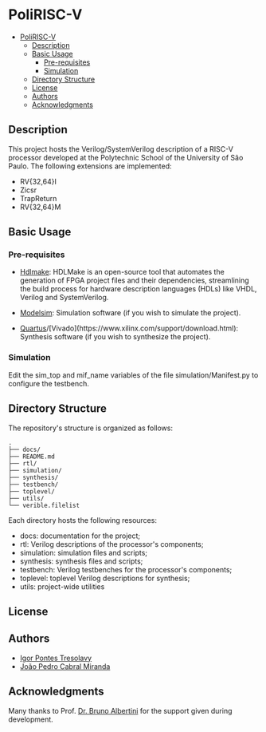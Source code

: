 # PoliRISC-V

<!--toc:start-->
- [PoliRISC-V](#polirisc-v)
  - [Description](#description)
  - [Basic Usage](#basic-usage)
    - [Pre-requisites](#pre-requisites)
    - [Simulation](#simulation)
  - [Directory Structure](#directory-structure)
  - [License](#license)
  - [Authors](#authors)
  - [Acknowledgments](#acknowledgments)
<!--toc:end-->

## Description

This project hosts the Verilog/SystemVerilog description of a RISC-V processor developed at the Polytechnic School of the University of São Paulo. The following extensions are implemented:

- RV{32,64}I
- Zicsr
- TrapReturn
- RV{32,64}M



## Basic Usage

### Pre-requisites

- [Hdlmake](https://hdlmake.readthedocs.io/en/master/): HDLMake is an open-source tool that automates the generation of FPGA project files and their dependencies, streamlining the build process for hardware description languages (HDLs) like VHDL, Verilog and SystemVerilog.

- [Modelsim](https://www.intel.com/content/www/us/en/software-kit/750666/modelsim-intel-fpgas-standard-edition-software-version-20-1-1.html?): Simulation software (if you wish to simulate the project).

- [Quartus](https://www.intel.com/content/www/us/en/software-kit/785086/intel-quartus-prime-lite-edition-design-software-version-22-1-2-for-windows.html?)/[Vivado](https://www.xilinx.com/support/download.html): Synthesis software (if you wish to synthesize the project).

### Simulation

Edit the sim_top and mif_name variables of the file simulation/Manifest.py to configure the testbench.

## Directory Structure

The repository's structure is organized as follows:
```
.
├── docs/
├── README.md
├── rtl/
├── simulation/
├── synthesis/
├── testbench/
├── toplevel/
├── utils/
└── verible.filelist
```

Each directory hosts the following resources:

- docs: documentation for the project;
- rtl: Verilog descriptions of the processor's components;
- simulation: simulation files and scripts;
- synthesis: synthesis files and scripts;
- testbench: Verilog testbenches for the processor's components;
- toplevel: toplevel Verilog descriptions for synthesis;
- utils: project-wide utilities

## License

## Authors

- [Igor Pontes Tresolavy](https://www.linkedin.com/in/ipt/)
- [João Pedro Cabral Miranda](https://www.linkedin.com/in/jo%C3%A3o-pedro-cabral-miranda-390568212/)

## Acknowledgments

Many thanks to Prof. [Dr. Bruno Albertini](https://www.linkedin.com/in/bruno-albertini-b7baa58/) for the support given during development.
